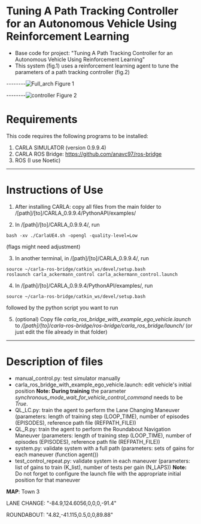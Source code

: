 # Tuning A Path Tracking Controller for an Autonomous Vehicle Using Reinforcement Learning

- Base code for project: "Tuning A Path Tracking Controller for an Autonomous Vehicle Using Reinforcement Learning"
- This system (fig.1) uses a reinforcement learning agent to tune the parameters of a path tracking controller (fig.2)

--------![Full_arch](https://user-images.githubusercontent.com/57260454/220219032-6f9c628c-399e-4698-9566-0dc1bba5ef6c.jpg)
Figure 1




--------![controller](https://user-images.githubusercontent.com/57260454/220218751-f5405d5a-bf8c-4bcb-a0f6-6bb19b5544a4.jpg)
Figure 2

# Requirements

This code requires the following programs to be installed:

1. CARLA SIMULATOR (version 0.9.9.4)
2. CARLA ROS Bridge: https://github.com/anavc97/ros-bridge
3. ROS (I use Noetic)

---

# Instructions of Use

1. After installing CARLA: copy all files from the main folder to /[path]/[to]/CARLA_0.9.9.4/PythonAPI/examples/

2. In /[path]/[to]/CARLA_0.9.9.4/, run 
```
bash -xv ./CarlaUE4.sh -opengl -quality-level=Low 
```
(flags might need adjustment)

3. In another terminal, in /[path]/[to]/CARLA_0.9.9.4/, run 

```
source ~/carla-ros-bridge/catkin_ws/devel/setup.bash
roslaunch carla_ackermann_control carla_ackermann_control.launch
```

4. In /[path]/[to]/CARLA_0.9.9.4/PythonAPI/examples/, run 

```
source ~/carla-ros-bridge/catkin_ws/devel/setup.bash
```

followed by the python script you want to run

5. (optional) Copy file *carla_ros_bridge_with_example_ego_vehicle.launch* to */[path]/[to]/carla-ros-bridge/ros-bridge/carla_ros_bridge/launch/* (or just edit the file already in that folder)


---

# Description of files

- manual_control.py: test simulator manually
- carla_ros_bridge_with_example_ego_vehicle.launch: edit vehicle's initial position
**Note:** **During training** the parameter *synchronous_mode_wait_for_vehicle_control_command* needs to be *True*.
- QL_LC.py: train the agent to perform the Lane Changing Maneuver (parameters: length of training step (LOOP_TIME), number of episodes (EPISODES), reference path file (REFPATH_FILE))
- QL_R.py: train the agent to perform the Roundabout Navigation Maneuver (parameters: length of training step (LOOP_TIME), number of episodes (EPISODES), reference path file (REFPATH_FILE))
- system.py: validate system with a full path (parameters: sets of gains for each maneuver (function agent())
- test_control_repeat.py: validate system in each maneuver (parameters: list of gains to train (K_list), number of tests per gain (N_LAPS))
**Note:** Do not forget to configure the launch file with the appropriate initial position for that maneuver

**MAP**: Town 3

LANE CHANGE:
"-84.9,124.6056,0,0,0,-91.4"

ROUNDABOUT:
"4.82,-41.115,0.5,0,0,89.88"
